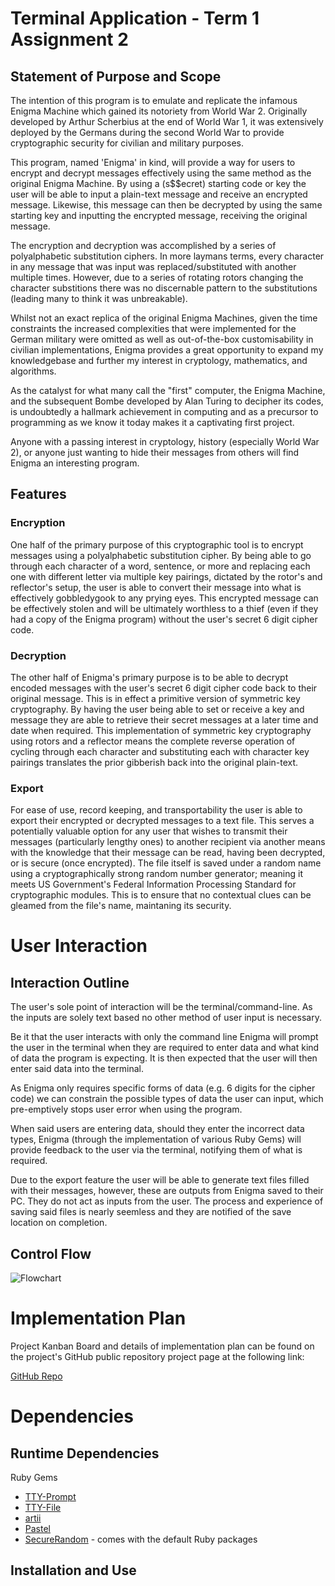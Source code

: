 # Terminal Application - Term 1 Assignment 2
## **Statement of Purpose and Scope**
The intention of this program is to emulate and replicate the infamous Enigma Machine which gained its notoriety from World War 2. Originally developed by Arthur Scherbius at the end of World War 1, it was extensively deployed by the Germans during the second World War to provide cryptographic security for civilian and military purposes.

This program, named 'Enigma' in kind, will provide a way for users to encrypt and decrypt messages effectively using the same method as the original Enigma Machine. By using a (s$$ecret) starting code or key the user will be able to input a plain-text message and receive an encrypted message. Likewise, this message can then be decrypted by using the same starting key and inputting the encrypted message, receiving the original message. 

The encryption and decryption was accomplished by a series of polyalphabetic substitution ciphers. In more laymans terms, every character in any message that was input was replaced/substituted with another multiple times. However, due to a series of rotating rotors changing the character substitions there was no discernable pattern to the substitutions (leading many to think it was unbreakable).

Whilst not an exact replica of the original Enigma Machines, given the time constraints the increased complexities that were implemented for the German military were omitted as well as out-of-the-box customisability in civilian implementations, Enigma provides a great opportunity to expand my knowledgebase and further my interest in cryptology, mathematics, and algorithms. 

As the catalyst for what many call the "first" computer, the Enigma Machine, and the subsequent Bombe developed by Alan Turing to decipher its codes, is undoubtedly a hallmark achievement in computing and as a precursor to programming as we know it today makes it a captivating first project. 

Anyone with a passing interest in cryptology, history (especially World War 2), or anyone just wanting to hide their messages from others will find Enigma an interesting program. 

## **Features**
### Encryption
One half of the primary purpose of this cryptographic tool is to encrypt messages using a polyalphabetic substitution cipher. By being able to go through each character of a word, sentence, or more and replacing each one with different letter via multiple key pairings, dictated by the rotor's and reflector's setup, the user is able to convert their message into what is effectively gobbledygook to any prying eyes. This encrypted message can be effectively stolen and will be ultimately worthless to a thief (even if they had a copy of the Enigma program) without the user's secret 6 digit cipher code. 
### Decryption
The other half of Enigma's primary purpose is to be able to decrypt encoded messages with the user's secret 6 digit cipher code back to their original message. This is in effect a primitive version of symmetric key cryptography. By having the user being able to set or receive a key and message they are able to retrieve their secret messages at a later time and date when required. This implementation of symmetric key cryptography using rotors and a reflector means the complete reverse operation of cycling through each character and substituting each with character key pairings translates the prior gibberish back into the original plain-text.
### Export
For ease of use, record keeping, and transportability the user is able to export their encrypted or decrypted messages to a text file. This serves a potentially valuable option for any user that wishes to transmit their messages (particularly lengthy ones) to another recipient via another means with the knowledge that their message can be read, having been decrypted, or is secure (once encrypted). The file itself is saved under a random name using a cryptographically strong random number generator; meaning it meets US Government's Federal Information Processing Standard for cryptographic modules. This is to ensure that no contextual clues can be gleamed from the file's name, maintaning its security.

# User Interaction

## Interaction Outline
The user's sole point of interaction will be the terminal/command-line. As the inputs are solely text based no other method of user input is necessary.

Be it that the user interacts with only the command line Enigma will prompt the user in the terminal when they are required to enter data and what kind of data the program is expecting. It is then expected that the user will then enter said data into the terminal.

As Enigma only requires specific forms of data (e.g. 6 digits for the cipher code) we can constrain the possible types of data the user can input, which pre-emptively stops user error when using the program.

When said users are entering data, should they enter the incorrect data types, Enigma (through the implementation of various Ruby Gems) will provide feedback to the user via the terminal, notifying them of what is required. 

Due to the export feature the user will be able to generate text files filled with their messages, however, these are outputs from Enigma saved to their PC. They do not act as inputs from the user. The process and experience of saving said files is nearly seemless and they are notified of the save location on completion. 

## Control Flow

![Flowchart](../GaryHo_T1A2/docs/Flow2.png)

# Implementation Plan
Project Kanban Board and details of implementation plan can be found on the project's GitHub public repository project page at the following link:

[GitHub Repo](https://github.com/G-V-H/musical-giggle/projects/1)
# Dependencies
## Runtime Dependencies
Ruby Gems
* [TTY-Prompt](https://github.com/piotrmurach/tty-prompt)
* [TTY-File](https://github.com/piotrmurach/tty-file)
* [artii](https://github.com/miketierney/artii)
* [Pastel](https://github.com/piotrmurach/pastel)
* [SecureRandom](https://rubygems.org/gems/rubysl-securerandom/versions/2.0.0) - comes with the default Ruby packages

## Installation and Use

